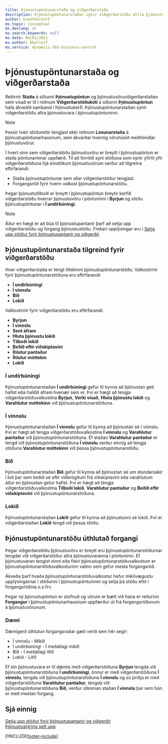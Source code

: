 ```yaml
---
title: Þjónustupöntunarstaða og viðgerðarstaða
description: Þjónustupöntunarstaðan sýnir viðgerðarstöðu allra þjónustuvara í þjónustupöntuninni.
author: brentholtorf
ms.topic: conceptual
ms.devlang: al
ms.search.keywords: null
ms.date: 04/01/2021
ms.author: bholtorf
ms.service: dynamics-365-business-central
---
```

# Þjónustupöntunarstaða og viðgerðarstaða

Reitirnir **Staða** á síðunni **Þjónustupöntun** og þjónustuvöruviðgerðarstaðan sem vísað er til í reitnum **Viðgerðarstöðukóti** á síðunni **Þjónustupöntun** hafa ákveðið samband í Þjónustukerfi. Þjónustupöntunarstaðan sýnir viðgerðarstöðu allra þjónustuvara í þjónustupöntuninni.  

> [!NOTE]  
> Þessir tveir stöðureitir tengjast ekki reitnum **Losunarstaða** á þjónustupöntunarhausnum, sem ákvarðar hvernig vöruhúsið meðhöndlar þjónustuvörur.  

Í hvert sinn sem viðgerðarstöðu þjónustuvöru er breytt í þjónustupöntun er staða pöntunarinnar uppfærð. Til að forritið sýni stöðuna sem sýnir yfirlit yfir viðgerðarstöðuna hjá einstökum þjónustuvörum verður að tilgreina eftirfarandi:  

* Staða þjónustupöntunar sem allar viðgerðarstöður tengjast.  
* Forgangsröð fyrir hvern valkost þjónustupöntunarstöðu.  

Þegar þjónustutilboði er breytt í þjónustupöntun breytir kerfið viðgerðarstöðu hverrar þjónustuvöru í pöntuninni í **Byrjun** og stöðu þjónustupöntunar í **Í undirbúningi**.  

> [!NOTE]
> Áður en hægt er að búa til þjónustupantanir þarf að setja upp viðgerðarstöðu og forgang þjónustustöðu. Frekari upplýsingar eru í [Setja upp stöður fyrir þjónustupantanir og viðgerðir](service-order-repair-status.md).

## Þjónustupöntunarstaða tilgreind fyrir viðgerðarstöðu

Hver viðgerðarstaða er tengt tiltekinni þjónustupöntunarstöðu. Valkostirnir fyrir þjónustupöntunarstöðuna eru eftirfarandi:

* **Í undirbúningi**
* **Í vinnslu**
* **Bið**
* **Lokið**

Valkostirnir fyrir viðgerðarstöðu eru eftirfarandi:

* **Byrjun**
* **Í vinnslu**
* **Sent áfram**
* **Hluta þjónustu lokið**
* **Tilboði lokið**
* **Beðið eftir viðskiptavini**
* **Íhlutur pantaður**
* **Íhlutur móttekin**
* **Lokið**  

### Í undirbúningi

Þjónustupöntunarstaðan **Í undirbúningi** gefur til kynna að þjónustan geti hafist eða haldið áfram hvenær sem er. Því er hægt að tengja viðgerðarstöðuvalkostina **Byrjun**, **Verki vísað**, **Hluta þjónustu lokið** og **Varahlutur móttekinn** við þjónustupöntunarstöðuna.  

### Í vinnslu

Þjónustupöntunarstaðan **Í vinnslu** gefur til kynna að þjónustan sé í vinnslu. Því er hægt að tengja viðgerðarstöðuvalkostina **Í vinnslu** og **Varahlutur pantaður** við þjónustupöntunarstöðuna. Ef staðan **Varahlutur pantaður** er tengd við þjónustupöntunarstöðuna **Í vinnslu** verður einnig að tengja stöðuna **Varahlutur móttekinn** við þessa þjónustupöntunarstöðu.  

### Bið

Þjónustupöntunarstaðan **Bið** gefur til kynna að þjónustan sé um stundarsakir í bið þar sem beðið sé eftir viðbrögðum frá viðskiptavini eða varahlutum áður en þjónustan getur hafist. Því er hægt að tengja viðgerðarstöðuvalkostina **Tilboði lokið**, **Varahlutur pantaður** og **Beðið eftir viðskiptavini** við þjónustupöntunarstöðuna.  

### Lokið

Þjónustupöntunarstaðan **Lokið** gefur til kynna að þjónustunni sé lokið. Því er viðgerðarstaðan **Lokið** tengd við þessa stöðu.  

## Þjónustupöntunarstöðu úthlutað forgangi

Þegar viðgerðarstöðu þjónustuvöru er breytt eru þjónustupöntunarstöðurnar tengdar við viðgerðarstöður allra þjónustuvaranna í pöntuninni. Ef þjónustuvaran tengist einni eða fleiri þjónustupöntunarstöðuvalkostum er þjónustupöntunarstöðuvalkosturinn valinn sem gefur mesta forgangsröð.  

Ákveða þarf hvaða þjónustupöntunarstöðuvalkostur hefur mikilvægustu upplýsingarnar í stöðunni í þjónustupöntuninni og setja þá stöðu efst í forgangsröðina o.s.frv.  

Þegar ný þjónustupöntun er stofnuð og vörum er bætt við hana er reiturinn **Forgangur** í þjónustupöntunarhausnum uppfærður út frá forgangsröðunum á þjónustuvörunum.  

### Dæmi

Dæmigerð úthlutun forgangsraðar gæti verið sem hér segir:  

* Í vinnslu - Mikill  
* Í undirbúningi - Í meðallagi mikill  
* Bið - Í meðallagi lítill  
* Lokið - Lítill  

Ef ein þjónustuvara er til dæmis með viðgerðarstöðuna **Byrjun** tengda við þjónustupöntunarstöðuna **Í undirbúningi**, önnur er með viðgerðarstöðuna **Í vinnslu**, tengda við þjónustupöntunarstöðuna **Í vinnslu** og sú þriðja er með viðgerðarstöðuna **Varahlutur pantaður**, tengda við þjónustupöntunarstöðuna **Bið**, verður útkoman staðan **Í vinnslu** þar sem hún er með mestan forgang.  

## Sjá einnig

[Setja upp stöður fyrir þjónustupantanir og viðgerðir](service-order-repair-status.md)  
[Þjónustustýring sett upp](service-setup-service.md)  


[!INCLUDE[footer-include](includes/footer-banner.md)]